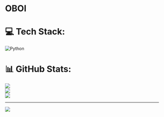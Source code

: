 # OBOI

# 💻 Tech Stack:
![Python](https://img.shields.io/badge/python-3670A0?style=for-the-badge&logo=python&logoColor=ffdd54)
# 📊 GitHub Stats:
![](https://github-readme-stats.vercel.app/api?username=Dizlat&theme=dark&hide_border=false&include_all_commits=false&count_private=false)<br/>
![](https://github-readme-streak-stats.herokuapp.com/?user=Dizlat&theme=dark&hide_border=false)<br/>
![](https://github-readme-stats.vercel.app/api/top-langs/?username=Dizlat&theme=dark&hide_border=false&include_all_commits=false&count_private=false&layout=compact)

---
[![](https://visitcount.itsvg.in/api?id=Dizlat&icon=0&color=0)](https://visitcount.itsvg.in)

<!-- Proudly created with GPRM ( https://gprm.itsvg.in ) -->
